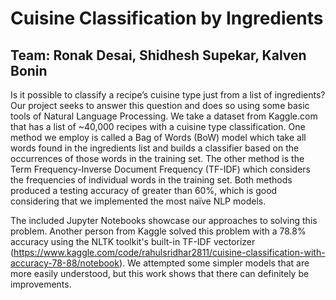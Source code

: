# Cuisine Classification by Ingredients
## Team: Ronak Desai, Shidhesh Supekar, Kalven Bonin

Is it possible to classify a recipe’s cuisine type just from a list of ingredients? Our project seeks to answer this question and does so using some basic tools of Natural Language Processing. We take a dataset from Kaggle.com that has a list of ~40,000 recipes with a cuisine type classification. One method we employ is called a Bag of Words (BoW) model which take all words found in the ingredients list and builds a classifier based on the occurrences of those words in the training set. The other method is the Term Frequency-Inverse Document Frequency (TF-IDF) which considers the frequencies of individual words in the training set. Both methods produced a testing accuracy of greater than 60%, which is good considering that we implemented the most naïve NLP models.

The included Jupyter Notebooks showcase our approaches to solving this problem. Another person from Kaggle solved this problem with a 78.8% accuracy using the NLTK toolkit's built-in TF-IDF vectorizer (https://www.kaggle.com/code/rahulsridhar2811/cuisine-classification-with-accuracy-78-88/notebook). We attempted some simpler models that are more easily understood, but this work shows that there can definitely be improvements.
